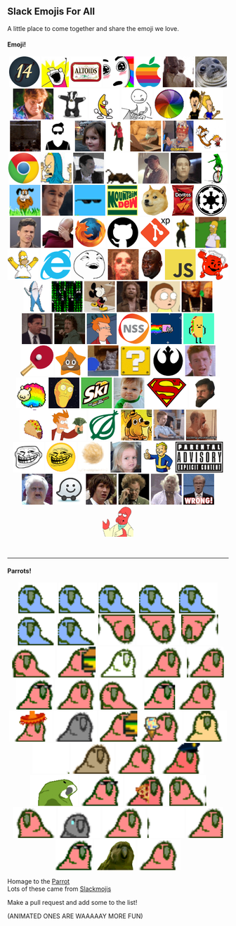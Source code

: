 ## Slack Emojis For All  

A little place to come together and share the emoji we love.

<h4>Emoji!</h4>
<p align="center">  
  <img src="/Emojis/14.png" height="70"               alt="Cohort14"/> 
  <img src="/Emojis/all_the_things.jpg" height="70"   alt="all_the_things"/> 
  <img src="/Emojis/altoid.png" height="70"           alt="altoid"/>
  <img src="/Emojis/amaze.gif" height="70"            alt="amaze"/> 
  <img src="/Emojis/apple1983.png" height="70"        alt="Apple83"/> 
  <img src="/Emojis/awesome.gif" height="70"          alt="awesome"/> 
  <img src="/Emojis/awkwardSeal.jpg" height="70"      alt="awkwardSeal"/>
  <img src="/Emojis/ayyye.gif" height="70"            alt="ayyye"/> 
  <img src="/Emojis/badger.gif" height="70"           alt="badger"/> 
  <img src="/Emojis/bananaDance.gif" height="70"      alt="bananaDance"/> 
  <img src="/Emojis/bang.gif" height="70"             alt="bang"/> 
  <img src="/Emojis/beachball.gif" height="70"        alt="beachball"/> 
  <img src="/Emojis/beavisNbutthead.gif" height="70"  alt="beavisNbutthead"/> 
  <img src="/Emojis/bees.gif" height="70"             alt="bees"/>   
  <img src="/Emojis/bro.png" height="70"              alt="bro"/>
  <img src="/Emojis/burnitdown.png" height="70"       alt="burnitdown"/>
  <img src="/Emojis/carltonDance.gif" height="70"     alt="carltonDance"/> 
  <img src="/Emojis/cattype.gif" height="70"          alt="cattype"/> 
  <img src="/Emojis/celebrate.gif" height="70"        alt="celebrate"/> 
  <img src="/Emojis/CHDance.gif" height="70"          alt="CHDance"/> 
  <img src="/Emojis/chrome.png" height="70"           alt="chrome"/> 
  <img src="/Emojis/cornholio.png" height="70"        alt="cornholio"/> 
  <img src="/Emojis/cray.gif" height="70"             alt="cray"/> 
  <img src="/Emojis/cricket.gif" height="70"          alt="cricket"/> 
  <img src="/Emojis/dadJoke.jpg" height="70"          alt="dadJoke"/> 
  <img src="/Emojis/DATA.gif" height="70"             alt="DATA"/> 
  <img src="/Emojis/datboi.gif" height="70"           alt="datboi"/> 
  <img src="/Emojis/dawg.gif" height="70"             alt="dawg"/> 
  <img src="/Emojis/dawsoncry.gif" height="70"        alt="dawsoncry"/> 
  <img src="/Emojis/dealwithit.gif" height="70"       alt="dealwithit"/> 
  <img src="/Emojis/DEWD.jpg" height="70"             alt="DEWD"/> 
  <img src="/Emojis/doge.png" height="70"             alt="doge"/> 
  <img src="/Emojis/doritos.png" height="70"          alt="doritos"/> 
  <img src="/Emojis/empire.png" height="70"           alt="empire"/> 
  <img src="/Emojis/eww.jpg" height="70"              alt="eww"/> 
  <img src="/Emojis/facepalm.png" height="70"         alt="facepalm"/> 
  <img src="/Emojis/firefox.png" height="70"          alt="firefox"/> 
  <img src="/Emojis/git.png" height="70"              alt="git"/> 
  <img src="/Emojis/gitxp.jpg" height="70"            alt="gitxp"/> 
  <img src="/Emojis/hammerTime.gif" height="70"       alt="hammerTime"/> 
  <img src="/Emojis/homerDisappear.gif" height="70"   alt="homerDisappear"/> 
  <img src="/Emojis/homerwoo.png" height="70"         alt="homerwoo"/> 
  <img src="/Emojis/ie.png" height="70"               alt="ie"/> 
  <img src="/Emojis/iSeeWhatYouDidThere.png" height="70" alt="iSeeWhatYouDidThere"/>
  <img src="/Emojis/it_is_wed_sml.gif" height="70"    alt="itiswed"/>
  <img src="/Emojis/jordanCry.png" height="70"        alt="jordanCry"/> 
  <img src="/Emojis/js.png" height="70"               alt="js"/> 
  <img src="/Emojis/koolAid.png" height="70"          alt="koolAid"/> 
  <img src="/Emojis/leftShark.gif" height="70"        alt="leftShark"/> 
  <img src="/Emojis/matrix.gif" height="70"           alt="matrix"/> 
  <img src="/Emojis/mickeywalk.gif" height="70"       alt="mickeywalk"/> 
  <img src="/Emojis/morecowbellplz.gif" height="70"   alt="morecowbellplz"/> 
  <img src="/Emojis/morty.gif" height="70"            alt="morty"/> 
  <img src="/Emojis/noice.gif" height="70"            alt="noice"/> 
  <img src="/Emojis/nooo.gif" height="70"             alt="nooo"/> 
  <img src="/Emojis/norrispunch.gif" height="70"      alt="norrispunch"/> 
  <img src="/Emojis/notSure.jpg" height="70"          alt="notSure"/> 
  <img src="/Emojis/nss.png" height="70"              alt="nss"/> 
  <img src="/Emojis/nyanCat.gif" height="70"          alt="nyanCat"/> 
  <img src="/Emojis/pedro.gif" height="70"            alt="pedro"/>
  <img src="/Emojis/pong.png" height="70"             alt="pong"/>
  <img src="/Emojis/poopstar.png" height="70"         alt="poopstar"/>
  <img src="/Emojis/forever-cat-pong.gif" height="70" alt="pong"/>
  <img src="/Emojis/question.gif" height="70"         alt="question"/> 
  <img src="/Emojis/rebel.png" height="70"            alt="rebel"/> 
  <img src="/Emojis/rick.jpg" height="70"             alt="rick"/> 
  <img src="/Emojis/sheepy.gif" height="70"           alt="sheepy"/> 
  <img src="/Emojis/showMeWhatYouGot.png" height="70" alt="showMeWhatYouGot"/> 
  <img src="/Emojis/skiski.JPG" height="70"           alt="skiski"/> 
  <img src="/Emojis/successKid.png" height="70"       alt="successKid"/> 
  <img src="/Emojis/superman.png" height="70"         alt="superman"/> 
  <img src="/Emojis/swann.gif" height="70"            alt="swann"/> 
  <img src="/Emojis/tacodeal.gif" height="70"         alt="tacodeal"/> 
  <img src="/Emojis/takeMyMoney.png" height="70"      alt="takeMyMoney"/> 
  <img src="/Emojis/theonion.png" height="70"         alt="theonion"/> 
  <img src="/Emojis/thisisfine.png" height="70"       alt="thisisfine"/> 
  <img src="/Emojis/thumbsup.gif" height="70"         alt="thumbsup"/> 
  <img src="/Emojis/tobiasCry.gif" height="70"        alt="tobiasCry"/> 
  <img src="/Emojis/troll.png" height="70"            alt="troll"/> 
  <img src="/Emojis/trollmoji.png" height="70"        alt="trollmoji"/>
  <img src="/Emojis/tumbleweed.gif" height="70"       alt="tumbleweed"/> 
  <img src="/Emojis/uhhh.gif" height="70"             alt="uhh"/> 
  <img src="/Emojis/vaultboy.png" height="70"         alt="vaultboy"/> 
  <img src="/Emojis/warning.png" height="70"          alt="warning"/> 
  <img src="/Emojis/wat.png" height="70"              alt="wat"/> 
  <img src="/Emojis/waze.png" height="70"             alt="waze"/> 
  <img src="/Emojis/whoa.jpg" height="70"             alt="whoa"/> 
  <img src="/Emojis/winkwink.gif" height="70"         alt="winkwink"/> 
  <img src="/Emojis/woo.gif" height="70"              alt="woo"/> 
  <img src="/Emojis/wrong.gif" height="70"            alt="wrong"/> 
  <img src="/Emojis/zoidberg.png" height="70"         alt="zoidberg"/> 
</p>

<br/><hr/>

<h4>Parrots!</h4>
<p align="center">
  <img src="/Emojis/parrotwave1.gif" height="70"                alt="parrotwave1"/> 
  <img src="/Emojis/parrotwave2.gif" height="70"                alt="parrotwave2"/> 
  <img src="/Emojis/parrotwave3.gif" height="70"                alt="parrotwave3"/> 
  <img src="/Emojis/parrotwave4.gif" height="70"                alt="parrotwave4"/> 
  <img src="/Emojis/parrotwave5.gif" height="70"                alt="parrotwave5"/> 
  <img src="/Emojis/parrotwave6.gif" height="70"                alt="parrotwave6"/> 
  <img src="/Emojis/parrotwave7.gif" height="70"                alt="parrotwave7"/> 
  <img src="/Emojis/aussiecongaparrot.gif" height="70"          alt="aussiecongaparrot"/> 
  <img src="/Emojis/aussieparrot.gif" height="70"               alt="aussieparrot"/> 
  <img src="/Emojis/aussiereversecongaparrot.gif" height="70"   alt="aussiereversecongaparrot"/> 
  <img src="/Emojis/boredparrot.gif" height="70"                alt="boredparrot"/> 
  <img src="/Emojis/burgerParrot.gif" height="70"               alt="burgerParrot"/>
  <img src="/Emojis/chillparrot.gif" height="70"                alt="chillparrot"/> 
  <img src="/Emojis/confusedparrot.gif" height="70"             alt="confusedparrot"/> 
  <img src="/Emojis/congaparrot.gif" height="70"                alt="congaparrot"/> 
  <img src="/Emojis/congapartyparrot.gif" height="70"           alt="congapartyparrot"/> 
  <img src="/Emojis/dealParrot2.gif" height="70"                alt="dealParrot2"/>
  <img src="/Emojis/dealwithitparrot.gif" height="70"           alt="dealwithitparrot"/> 
  <img src="/Emojis/explodyparrot.gif" height="70"              alt="explodyparrot"/> 
  <img src="/Emojis/fastparrot.gif" height="70"                 alt="fastparrot"/> 
  <img src="/Emojis/fiestaparrot.gif" height="70"               alt="fiestaparrot"/> 
  <img src="/Emojis/gothparrot.gif" height="70"                 alt="gothparrot"/> 
  <img src="/Emojis/hamburgerparrot.gif" height="70"            alt="hamburgerparrot"/> 
  <img src="/Emojis/ice-cream-parrot.gif" height="70"           alt="parrot"/> 
  <img src="/Emojis/middleparrot.gif" height="70"               alt="middleparrot"/> 
  <img src="/Emojis/moonwalkingparrot.gif" height="70"          alt="moonwalkingparrot"/> 
  <img src="/Emojis/oldtimeyparrot.gif" height="70"             alt="oldtimeyparrot"/> 
  <img src="/Emojis/parrot.gif" height="70"                     alt="parrot"/> 
  <img src="/Emojis/parrotcop.gif" height="70"                  alt="parrotcop"/> 
  <img src="/Emojis/parrotdad.gif" height="70"                  alt="parrotdad"/> 
  <img src="/Emojis/partyparrot.gif" height="70"                alt="partyparrot"/> 
  <img src="/Emojis/pizzaparrot.gif" height="70"                alt="pizzaparrot"/> 
  <img src="/Emojis/reversecongaparrot.gif" height="70"         alt="reversecongaparrot"/> 
  <img src="/Emojis/rightparrot.gif" height="70"                alt="rightparrot"/> 
  <img src="/Emojis/sadparrot.gif" height="70"                  alt="sadparrot"/> 
  <img src="/Emojis/sassyparrot.gif" height="70"                alt="sassyparrot"/> 
  <img src="/Emojis/shufflefurtherparrot.gif" height="70"       alt="shufflefurtherparrot"/> 
  <img src="/Emojis/shuffleparrot.gif" height="70"              alt="shuffleparrot"/> 
  <img src="/Emojis/shufflepartyparrot.gif" height="70"         alt="shufflepartyparrot"/> 
  <img src="/Emojis/sirocco.gif" height="70"                    alt="sirocco"/> 
  <img src="/Emojis/slowparrot.gif" height="70"                 alt="slowparrot"/> 
</p>

Homage to the [Parrot](http://cultofthepartyparrot.com/)  
Lots of these came from [Slackmojis](https://slackmojis.com/)  

Make a pull request and add some to the list!  

(ANIMATED ONES ARE WAAAAAY MORE FUN)  
